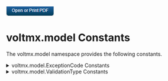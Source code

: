                          

[![](Resources/Images/pdf.png)](http://docs.voltmx.com/9_x_PDFs/iris/voltmx_ref_arch_ap_internali.pdf)


voltmx.model Constants
====================

The voltmx.model namespace provides the following constants.


<details close markdown="block"><summary>voltmx.model.ExceptionCode Constants</summary> 

* * *

Specifies the error code that occurred for the exception.

  
| Constant | Description |
| --- | --- |
| voltmx.model.ExceptionCode.CD\_ERROR\_CREATE | An error occurred while performing the create operation. |
| voltmx.model.ExceptionCode.CD\_ERROR\_CUSTOMVERB | An error occurred while performing the operation specified by a custom verb. |
| voltmx.model.ExceptionCode.CD\_ERROR\_DELETE | An error occurred while performing the delete operation. |
| voltmx.model.ExceptionCode.CD\_ERROR\_DELETE\_BY\_PRIMARY\_KEY | An error occurred while performing the delete by primary key operation. |
| voltmx.model.ExceptionCode.CD\_ERROR\_FETCH | An error occurred while performing the fetch operation. |
| voltmx.model.ExceptionCode.CD\_ERROR\_FETCHING\_DATA\_FOR\_COLUMNS | An error occurred while fetching the data for the specified columns. |
| voltmx.model.ExceptionCode.CD\_ERROR\_LOGIN\_FAILURE | An error occurred while trying to log in. |
| voltmx.model.ExceptionCode.CD\_ERROR\_UPDATE | An error occurred while performing the update operation. |
| voltmx.model.ExceptionCode.CD\_ERROR\_VALIDATION\_CREATE | An error occurred while performing the validation create operation. |
| voltmx.model.ExceptionCode.CD\_ERROR\_VALIDATION\_UPDATE | An error occurred while performing the validation update operation. |

* * *

</details>
<details close markdown="block"><summary>voltmx.model.ValidationType Constants</summary> 

* * *

Specifies the type of validation to be performed.

  
| Constant | Description |
| --- | --- |
| voltmx.model.constants.ValidationType.CREATE | The operation creates a record in the backend data source. |
| voltmx.model.constants.ValidationType.UPDATE | The operation updates a record in the backend data source. |

* * *

</details>
